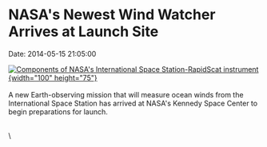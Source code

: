 NASA\'s Newest Wind Watcher Arrives at Launch Site
==================================================

Date: 2014-05-15 21:05:00

[![Components of NASA\'s International Space Station-RapidScat
instrument](http://www.jpl.nasa.gov/images/earth/rapidscat/20150515/rapidscat20140515-226.jpg){width="100"
height="75"}](http://www.jpl.nasa.gov/news/news.cfm?release=2014-151&rn=news.xml&rst=4147)\
\
A new Earth-observing mission that will measure ocean winds from the
International Space Station has arrived at NASA\'s Kennedy Space Center
to begin preparations for launch.

\
\
